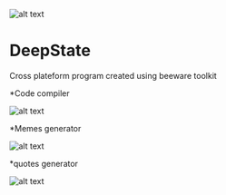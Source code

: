 
![alt text](https://deaf-mute-pump.000webhostapp.com/im.png)
# DeepState
Cross plateform program created using beeware toolkit

*Code compiler

![alt text](https://deaf-mute-pump.000webhostapp.com/rex-cap.png)

*Memes generator

![alt text](https://deaf-mute-pump.000webhostapp.com/memes-cap.png)

*quotes generator

![alt text](https://deaf-mute-pump.000webhostapp.com/quotes-cap.png)
